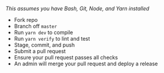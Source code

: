 _This assumes you have Bash, Git, Node, and Yarn installed_

- Fork repo
- Branch off `master`
- Run `yarn dev` to compile
- Run `yarn verify` to lint and test
- Stage, commit, and push
- Submit a pull request
- Ensure your pull request passes all checks
- An admin will merge your pull request and deploy a release
